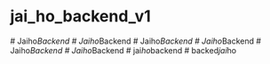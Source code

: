 # jai_ho_backend_v1
#   J a i h o _ B a c k e n d  
 #   J a i h o _ B a c k e n d  
 #   J a i h o _ B a c k e n d  
 #   J a i h o _ B a c k e n d  
 #   J a i h o _ B a c k e n d  
 #   J a i h o _ B a c k e n d  
 #   j a i _ h o _ b a c k e n d  
 #   b a c k e d _ j a i _ h o  
 